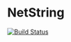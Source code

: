 # NetString
[![Build Status](https://travis-ci.com/Fontkodo/NetStringFix.svg?branch=main)](https://travis-ci.com/github/Fontkodo/NetStringFix)
